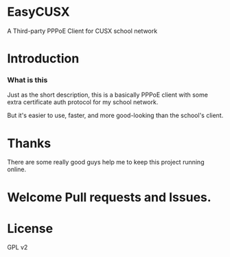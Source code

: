 # EasyCUSX
A Third-party PPPoE Client for CUSX school network

# Introduction
### What is this
Just as the short description, this is a basically PPPoE client with some extra certificate auth protocol for my school network.

But it's easier to use, faster, and more good-looking than the school's client.

# Thanks
There are some really good guys help me to keep this project running online.

# Welcome Pull requests and Issues.

# License
GPL v2
